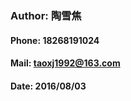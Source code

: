 ﻿###  Author: 陶雪焦<br>
#### Phone: 18268191024<br>
#### Mail: [taoxj1992@163.com](mailto:taoxj1992@163.com "mail of taoxuejiao")<br>
#### Date: 2016/08/03